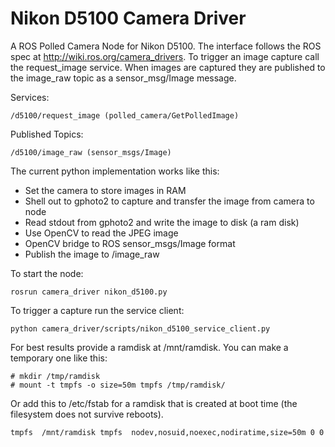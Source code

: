 # Nikon D5100 Camera Driver

A ROS Polled Camera Node for Nikon D5100.  The interface follows the ROS spec
at http://wiki.ros.org/camera_drivers.  To trigger an image capture call the 
request_image service.  When images are captured they are published to the
image_raw topic as a sensor_msg/Image message.

Services: 

    /d5100/request_image (polled_camera/GetPolledImage)

Published Topics:

    /d5100/image_raw (sensor_msgs/Image)


The current python implementation works like this:

* Set the camera to store images in RAM
* Shell out to gphoto2 to capture and transfer the image from camera to node
* Read stdout from gphoto2 and write the image to disk (a ram disk)
* Use OpenCV to read the JPEG image
* OpenCV bridge to ROS sensor_msgs/Image format
* Publish the image to /image_raw


To start the node:

    rosrun camera_driver nikon_d5100.py

To trigger a capture run the service client:

    python camera_driver/scripts/nikon_d5100_service_client.py


For best results provide a ramdisk at /mnt/ramdisk.  You can make a temporary one like this:

    # mkdir /tmp/ramdisk
    # mount -t tmpfs -o size=50m tmpfs /tmp/ramdisk/


Or add this to /etc/fstab for a ramdisk that is created at boot time 
(the filesystem does not survive reboots).

    tmpfs  /mnt/ramdisk tmpfs  nodev,nosuid,noexec,nodiratime,size=50m 0 0




